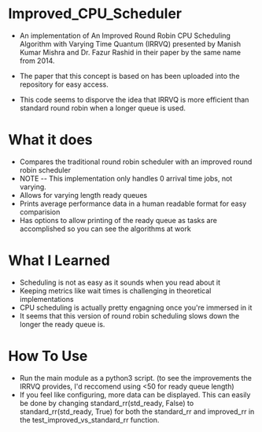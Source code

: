 # Improved_CPU_Scheduler
* An implementation of An Improved Round Robin CPU Scheduling Algorithm with Varying Time Quantum (IRRVQ) presented by Manish Kumar Mishra and Dr. Fazur Rashid in their paper by the same name from 2014.

* The paper that this concept is based on has been uploaded into the repository for easy access.

* This code seems to disporve the idea that IRRVQ is more efficient than standard round robin when a longer queue is used.

# What it does
* Compares the traditional round robin scheduler with an improved round robin scheduler
* NOTE -- This implementation only handles 0 arrival time jobs, not varying.
* Allows for varying length ready queues
* Prints average performance data in a human readable format for easy comparision
* Has options to allow printing of the ready queue as tasks are accomplished so you can see the algorithms at work

# What I Learned
* Scheduling is not as easy as it sounds when you read about it
* Keeping metrics like wait times is challenging in theoretical implementations
* CPU scheduling is actually pretty engagning once you're immersed in it
* It seems that this version of round robin scheduling slows down the longer the ready queue is.  

# How To Use
* Run the main module as a python3 script. (to see the improvements the IRRVQ provides, I'd reccomend using <50 for ready queue length)
* If you feel like configuring, more data can be displayed. This can easily be done by changing standard_rr(std_ready, False) to standard_rr(std_ready, True) for both the standard_rr and improved_rr in the test_improved_vs_standard_rr function.
